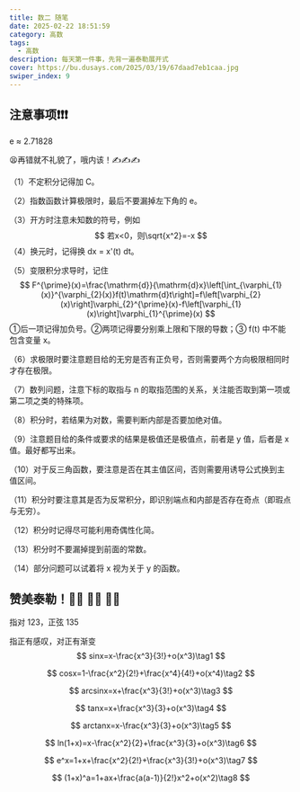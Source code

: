 ```yaml
---
title: 数二 随笔
date: 2025-02-22 18:51:59
category: 高数
tags:
  - 高数
description: 每天第一件事，先背一遍泰勒展开式
cover: https://bu.dusays.com/2025/03/19/67daad7eb1caa.jpg
swiper_index: 9
---
```


## 注意事项❗❗❗

e ≈ 2.71828

😫再错就不礼貌了，哦内该！✍✍✍

（1）不定积分记得加 C。

（2）指数函数计算极限时，最后不要漏掉左下角的 e。

（3）开方时注意未知数的符号，例如
$$
若x<0，则\sqrt{x^2}=-x
$$
（4）换元时，记得换 dx = x'(t) dt。

（5）变限积分求导时，记住
$$
F^{\prime}(x)=\frac{\mathrm{d}}{\mathrm{d}x}\left[\int_{\varphi_{1}(x)}^{\varphi_{2}(x)}f(t)\mathrm{d}t\right]=f\left[\varphi_{2}(x)\right]\varphi_{2}^{\prime}(x)-f\left[\varphi_{1}(x)\right]\varphi_{1}^{\prime}(x)
$$
①后一项记得加负号。②两项记得要分别乘上限和下限的导数；③ f(t) 中不能包含变量 x。

（6）求极限时要注意题目给的无穷是否有正负号，否则需要两个方向极限相同时才存在极限。

（7）数列问题，注意下标的取指与 n 的取指范围的关系，关注能否取到第一项或第二项之类的特殊项。

（8）积分时，若结果为对数，需要判断内部是否要加绝对值。

（9）注意题目给的条件或要求的结果是极值还是极值点，前者是 y 值，后者是 x 值。最好都写出来。

（10）对于反三角函数，要注意是否在其主值区间，否则需要用诱导公式换到主值区间。

（11）积分时要注意其是否为反常积分，即识别端点和内部是否存在奇点（即瑕点与无穷）。

（12）积分时记得尽可能利用奇偶性化简。

（13）积分时不要漏掉提到前面的常数。

（14）部分问题可以试着将 x 视为关于 y 的函数。

## 赞美泰勒！🙌🏻 🙌🏻 🙌🏻

指对 123，正弦 135

指正有感叹，对正有渐变
$$
sinx=x-\frac{x^3}{3!}+o(x^3)\tag1
$$

$$
cosx=1-\frac{x^2}{2!}+\frac{x^4}{4!}+o(x^4)\tag2
$$

$$
arcsinx=x+\frac{x^3}{3!}+o(x^3)\tag3
$$

$$
tanx=x+\frac{x^3}{3}+o(x^3)\tag4
$$

$$
arctanx=x-\frac{x^3}{3}+o(x^3)\tag5
$$

$$
ln(1+x)=x-\frac{x^2}{2}+\frac{x^3}{3}+o(x^3)\tag6
$$

$$
e^x=1+x+\frac{x^2}{2!}+\frac{x^3}{3!}+o(x^3)\tag7
$$

$$
(1+x)^a=1+ax+\frac{a(a-1)}{2!}x^2+o(x^2)\tag8
$$



